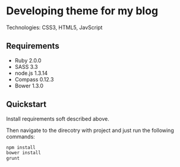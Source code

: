 # Developing theme for my blog
Technologies: CSS3, HTML5, JavScript

## Requirements

  * Ruby 2.0.0
  * SASS 3.3
  * node.js 1.3.14
  * Compass 0.12.3
  * Bower 1.3.0

## Quickstart

Install requirements soft described above.

Then navigate to the direcotry with project and just run the following commands:

```bash
npm install
bower install
grunt
```